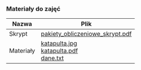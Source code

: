 ### Materiały do zajęć

| Nazwa | Plik |
|-------|------|
| Skrypt | [pakiety_obliczeniowe_skrypt.pdf](/files/upload/157/public/dydaktyka/pakiety-obliczeniowe/pakiety_obliczeniowe_skrypt.pdf) |
| Materiały | [katapulta.jpg](/files/upload/157/public/dydaktyka/pakiety-obliczeniowe/katapulta.jpg) <br/> [katapulta.pdf](/files/upload/157/public/dydaktyka/pakiety-obliczeniowe/katapulta.pdf) <br/> [dane.txt](/files/upload/157/public/dydaktyka/pakiety-obliczeniowe/dane.txt) |